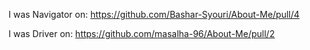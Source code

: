 

I was Navigator on: https://github.com/Bashar-Syouri/About-Me/pull/4

I was Driver on: https://github.com/masalha-96/About-Me/pull/2


